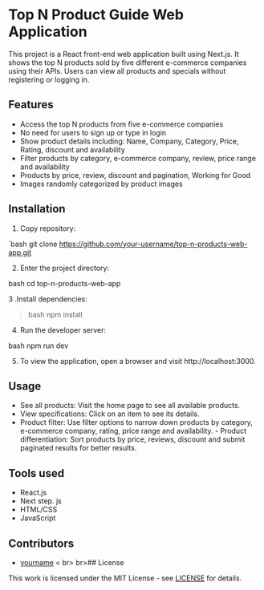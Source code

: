 # Top N Product Guide Web Application

This project is a React front-end web application built using Next.js. It shows the top N products sold by five different e-commerce companies using their APIs. Users can view all products and specials without registering or logging in.

## Features

- Access the top N products from five e-commerce companies
- No need for users to sign up or type in login
- Show product details including: Name, Company, Category, Price, Rating, discount and availability
- Filter products by category, e-commerce company, review, price range and availability
- Products by price, review, discount and pagination, Working for Good
- Images randomly categorized by product images

## Installation

1. Copy repository:

`bash
git clone https://github.com/your-username/top-n-products-web-app.git

2. Enter the project directory:

bash
cd top-n-products-web-app


3 .Install dependencies:
> bash
npm install


4. Run the developer server:

bash
npm run dev


5. To view the application, open a browser and visit http://localhost:3000.

## Usage

- See all products: Visit the home page to see all available products.
- View specifications: Click on an item to see its details.
- Product filter: Use filter options to narrow down products by category, e-commerce company, rating, price range and availability. - Product differentiation: Sort products by price, reviews, discount and submit paginated results for better results.

## Tools used

- React.js
- Next step. js
- HTML/CSS
- JavaScript

## Contributors

- [yourname](https://github.com/your-username)
< br> br>## License

This work is licensed under the MIT License - see [LICENSE](LICENSE) for details.
